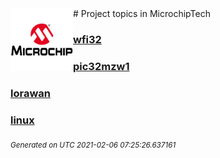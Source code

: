<img align="left" width="100" height="100" src="logo.jpg">
# Project topics in MicrochipTech

### [wfi32](wfi32)
### [pic32mzw1](pic32mzw1)
### [lorawan](lorawan)
### [linux](linux)


<sub><i>Generated on UTC 2021-02-06 07:25:26.637161</i></sub>
